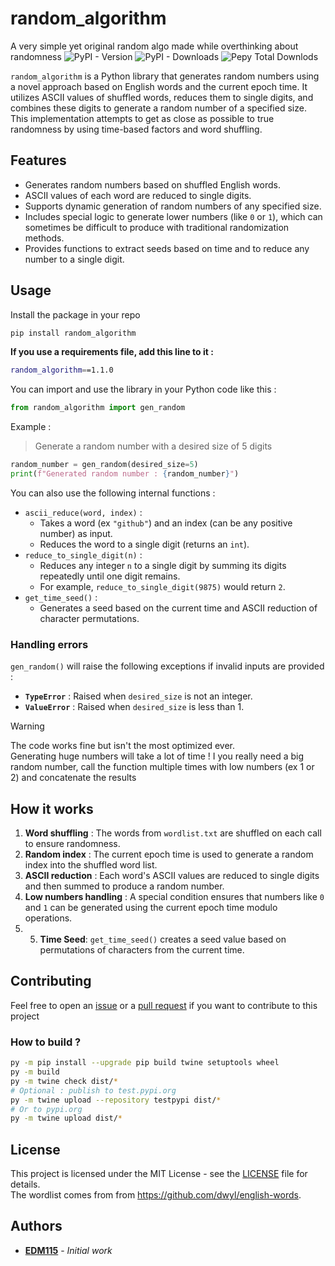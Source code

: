 # random_algorithm
A very simple yet original random algo made while overthinking about randomness
![PyPI - Version](https://img.shields.io/pypi/v/random_algorithm) ![PyPI - Downloads](https://img.shields.io/pypi/dm/random_algorithm) ![Pepy Total Downlods](https://img.shields.io/pepy/dt/random_algorithm)

`random_algorithm` is a Python library that generates random numbers using a novel approach based on English words and the current epoch time. It utilizes ASCII values of shuffled words, reduces them to single digits, and combines these digits to generate a random number of a specified size. This implementation attempts to get as close as possible to true randomness by using time-based factors and word shuffling.

## Features

- Generates random numbers based on shuffled English words.
- ASCII values of each word are reduced to single digits.
- Supports dynamic generation of random numbers of any specified size.
- Includes special logic to generate lower numbers (like `0` or `1`), which can sometimes be difficult to produce with traditional randomization methods.
- Provides functions to extract seeds based on time and to reduce any number to a single digit.

## Usage

Install the package in your repo

```bash
pip install random_algorithm
```

**If you use a requirements file, add this line to it :**

```bash
random_algorithm==1.1.0
```

You can import and use the library in your Python code like this :

```python
from random_algorithm import gen_random
```

Example :  
> Generate a random number with a desired size of 5 digits

```python
random_number = gen_random(desired_size=5)
print(f"Generated random number : {random_number}")
```

You can also use the following internal functions :
- `ascii_reduce(word, index)` :
   - Takes a word (ex `"github"`) and an index (can be any positive number) as input.
   - Reduces the word to a single digit (returns an `int`).
- `reduce_to_single_digit(n)` :
   - Reduces any integer `n` to a single digit by summing its digits repeatedly until one digit remains.
   - For example, `reduce_to_single_digit(9875)` would return `2`.
- `get_time_seed()` :
   - Generates a seed based on the current time and ASCII reduction of character permutations.

### Handling errors

`gen_random()` will raise the following exceptions if invalid inputs are provided :
- **`TypeError`** : Raised when `desired_size` is not an integer.
- **`ValueError`** : Raised when `desired_size` is less than 1.

> [!WARNING]  
> The code works fine but isn't the most optimized ever.  
> Generating huge numbers will take a lot of time ! I you really need a big random number, call the function multiple times with low numbers (ex 1 or 2) and concatenate the results

## How it works

1. **Word shuffling** : The words from `wordlist.txt` are shuffled on each call to ensure randomness.
2. **Random index** : The current epoch time is used to generate a random index into the shuffled word list.
3. **ASCII reduction** : Each word's ASCII values are reduced to single digits and then summed to produce a random number.
4. **Low numbers handling** : A special condition ensures that numbers like `0` and `1` can be generated using the current epoch time modulo operations.
5. 5. **Time Seed**: `get_time_seed()` creates a seed value based on permutations of characters from the current time.

## Contributing

Feel free to open an [issue](https://github.com/EDM115/random-algorithm/issues) or a [pull request](https://github.com/EDM115/random-algorithm/pulls) if you want to contribute to this project

### How to build ?

```bash
py -m pip install --upgrade pip build twine setuptools wheel
py -m build
py -m twine check dist/*
# Optional : publish to test.pypi.org
py -m twine upload --repository testpypi dist/*
# Or to pypi.org
py -m twine upload dist/*
```

## License

This project is licensed under the MIT License - see the [LICENSE](./LICENSE) file for details.  
The wordlist comes from from https://github.com/dwyl/english-words.

## Authors

- **[EDM115](https://github.com/EDM115)** - *Initial work*
